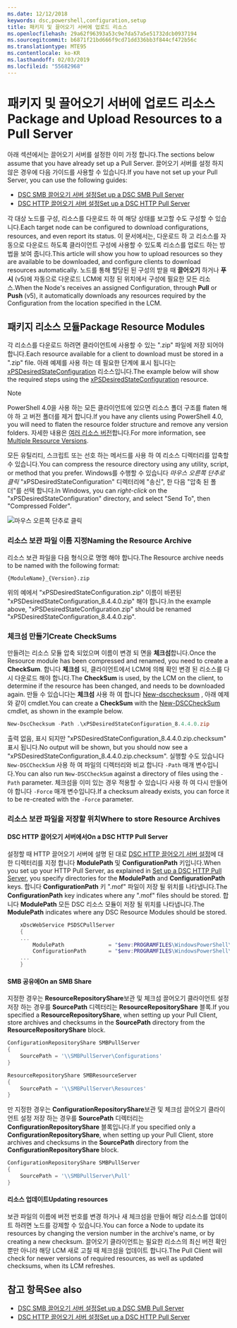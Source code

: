 ```yaml
---
ms.date: 12/12/2018
keywords: dsc,powershell,configuration,setup
title: 패키지 및 끌어오기 서버에 업로드 리소스
ms.openlocfilehash: 29a62f96393a53c9e7da57a5e51732dcb0937194
ms.sourcegitcommit: b6871f21bd666f9cd71dd336bb3f844cf472b56c
ms.translationtype: MTE95
ms.contentlocale: ko-KR
ms.lasthandoff: 02/03/2019
ms.locfileid: "55682968"
---
```

# <a name="package-and-upload-resources-to-a-pull-server"></a><span data-ttu-id="cee27-103">패키지 및 끌어오기 서버에 업로드 리소스</span><span class="sxs-lookup"><span data-stu-id="cee27-103">Package and Upload Resources to a Pull Server</span></span>

<span data-ttu-id="cee27-104">아래 섹션에서는 끌어오기 서버를 설정한 이미 가정 합니다.</span><span class="sxs-lookup"><span data-stu-id="cee27-104">The sections below assume that you have already set up a Pull Server.</span></span> <span data-ttu-id="cee27-105">끌어오기 서버를 설정 하지 않은 경우에 다음 가이드를 사용할 수 있습니다.</span><span class="sxs-lookup"><span data-stu-id="cee27-105">If you have not set up your Pull Server, you can use the following guides:</span></span>

- [<span data-ttu-id="cee27-106">DSC SMB 끌어오기 서버 설정</span><span class="sxs-lookup"><span data-stu-id="cee27-106">Set up a DSC SMB Pull Server</span></span>](pullServerSmb.md)
- [<span data-ttu-id="cee27-107">DSC HTTP 끌어오기 서버 설정</span><span class="sxs-lookup"><span data-stu-id="cee27-107">Set up a DSC HTTP Pull Server</span></span>](pullServer.md)

<span data-ttu-id="cee27-108">각 대상 노드를 구성, 리소스를 다운로드 하 여 해당 상태를 보고할 수도 구성할 수 있습니다.</span><span class="sxs-lookup"><span data-stu-id="cee27-108">Each target node can be configured to download configurations, resources, and even report its status.</span></span> <span data-ttu-id="cee27-109">이 문서에서는, 다운로드 하 고 리소스를 자동으로 다운로드 하도록 클라이언트 구성에 사용할 수 있도록 리소스를 업로드 하는 방법을 보여 줍니다.</span><span class="sxs-lookup"><span data-stu-id="cee27-109">This article will show you how to upload resources so they are available to be downloaded, and configure clients to download resources automatically.</span></span> <span data-ttu-id="cee27-110">노드를 통해 할당된 된 구성의 받을 때 **끌어오기** 하거나 **푸시** (v5)에 자동으로 다운로드 LCM에 지정 된 위치에서 구성에 필요한 모든 리소스.</span><span class="sxs-lookup"><span data-stu-id="cee27-110">When the Node's receives an assigned Configuration, through **Pull** or **Push** (v5), it automatically downloads any resources required by the Configuration from the location specified in the LCM.</span></span>

## <a name="package-resource-modules"></a><span data-ttu-id="cee27-111">패키지 리소스 모듈</span><span class="sxs-lookup"><span data-stu-id="cee27-111">Package Resource Modules</span></span>

<span data-ttu-id="cee27-112">각 리소스를 다운로드 하려면 클라이언트에 사용할 수 있는 ".zip" 파일에 저장 되어야 합니다.</span><span class="sxs-lookup"><span data-stu-id="cee27-112">Each resource available for a client to download must be stored in a ".zip" file.</span></span> <span data-ttu-id="cee27-113">아래 예제를 사용 하는 데 필요한 단계에 표시 됩니다는 [xPSDesiredStateConfiguration](https://www.powershellgallery.com/packages/xPSDesiredStateConfiguration/8.4.0.0) 리소스입니다.</span><span class="sxs-lookup"><span data-stu-id="cee27-113">The example below will show the required steps using the [xPSDesiredStateConfiguration](https://www.powershellgallery.com/packages/xPSDesiredStateConfiguration/8.4.0.0) resource.</span></span>

> [!NOTE]
> <span data-ttu-id="cee27-114">PowerShell 4.0을 사용 하는 모든 클라이언트에 있으면 리소스 폴더 구조를 flaten 해야 하 고 버전 폴더를 제거 합니다.</span><span class="sxs-lookup"><span data-stu-id="cee27-114">If you have any clients using PowerShell 4.0, you will need to flaten the resource folder structure and remove any version folders.</span></span> <span data-ttu-id="cee27-115">자세한 내용은 [여러 리소스 버전](../configurations/import-dscresource.md#multiple-resource-versions)합니다.</span><span class="sxs-lookup"><span data-stu-id="cee27-115">For more information, see [Multiple Resource Versions](../configurations/import-dscresource.md#multiple-resource-versions).</span></span>

<span data-ttu-id="cee27-116">모든 유틸리티, 스크립트 또는 선호 하는 메서드를 사용 하 여 리소스 디렉터리를 압축할 수 있습니다.</span><span class="sxs-lookup"><span data-stu-id="cee27-116">You can compress the resource directory using any utility, script, or method that you prefer.</span></span> <span data-ttu-id="cee27-117">Windows를 수행할 수 있습니다 *마우스 오른쪽 단추로 클릭* "xPSDesiredStateConfiguration" 디렉터리에 "송신", 한 다음 "압축 된 폴더"를 선택 합니다.</span><span class="sxs-lookup"><span data-stu-id="cee27-117">In Windows, you can *right-click* on the "xPSDesiredStateConfiguration" directory, and select "Send To", then "Compressed Folder".</span></span>

![마우스 오른쪽 단추로 클릭](../media/right-click.gif)

### <a name="naming-the-resource-archive"></a><span data-ttu-id="cee27-119">리소스 보관 파일 이름 지정</span><span class="sxs-lookup"><span data-stu-id="cee27-119">Naming the Resource Archive</span></span>

<span data-ttu-id="cee27-120">리소스 보관 파일을 다음 형식으로 명명 해야 합니다.</span><span class="sxs-lookup"><span data-stu-id="cee27-120">The Resource archive needs to be named with the following format:</span></span>

```
{ModuleName}_{Version}.zip
```

<span data-ttu-id="cee27-121">위의 예에서 "xPSDesiredStateConfiguration.zip" 이름이 바뀐된 "xPSDesiredStateConfiguration_8.4.4.0.zip" 해야 합니다.</span><span class="sxs-lookup"><span data-stu-id="cee27-121">In the example above, "xPSDesiredStateConfiguration.zip" should be renamed "xPSDesiredStateConfiguration_8.4.4.0.zip".</span></span>

### <a name="create-checksums"></a><span data-ttu-id="cee27-122">체크섬 만들기</span><span class="sxs-lookup"><span data-stu-id="cee27-122">Create CheckSums</span></span>

<span data-ttu-id="cee27-123">만들려는 리소스 모듈 압축 되었으며 이름이 변경 되 면을 **체크섬**합니다.</span><span class="sxs-lookup"><span data-stu-id="cee27-123">Once the Resource module has been compressed and renamed, you need to create a **CheckSum**.</span></span>  <span data-ttu-id="cee27-124">합니다 **체크섬** 되, 클라이언트에서 LCM에 의해 확인 변경 된 리소스를 다시 다운로드 해야 합니다.</span><span class="sxs-lookup"><span data-stu-id="cee27-124">The **CheckSum** is used, by the LCM on the client, to determine if the resource has been changed, and needs to be downloaded again.</span></span> <span data-ttu-id="cee27-125">만들 수 있습니다는 **체크섬** 사용 하 여 합니다 [New-dscchecksum](/powershell/module/PSDesiredStateConfiguration/New-DSCCheckSum) , 아래 예제와 같이 cmdlet.</span><span class="sxs-lookup"><span data-stu-id="cee27-125">You can create a **CheckSum** with the [New-DSCCheckSum](/powershell/module/PSDesiredStateConfiguration/New-DSCCheckSum) cmdlet, as shown in the example below.</span></span>

```powershell
New-DscChecksum -Path .\xPSDesiredStateConfiguration_8.4.4.0.zip
```

<span data-ttu-id="cee27-126">출력 없음, 표시 되지만 "xPSDesiredStateConfiguration_8.4.4.0.zip.checksum" 표시 됩니다.</span><span class="sxs-lookup"><span data-stu-id="cee27-126">No output will be shown, but you should now see a "xPSDesiredStateConfiguration_8.4.4.0.zip.checksum".</span></span> <span data-ttu-id="cee27-127">실행할 수도 있습니다 `New-DSCCheckSum` 사용 하 여 파일의 디렉터리와 비교 합니다 `-Path` 매개 변수입니다.</span><span class="sxs-lookup"><span data-stu-id="cee27-127">You can also run `New-DSCCheckSum` against a directory of files using the `-Path` parameter.</span></span> <span data-ttu-id="cee27-128">체크섬을 이미 있는 경우 적용할 수 있습니다 사용 하 여 다시 만들어야 합니다 `-Force` 매개 변수입니다.</span><span class="sxs-lookup"><span data-stu-id="cee27-128">If a checksum already exists, you can force it to be re-created with the `-Force` parameter.</span></span>

### <a name="where-to-store-resource-archives"></a><span data-ttu-id="cee27-129">리소스 보관 파일을 저장할 위치</span><span class="sxs-lookup"><span data-stu-id="cee27-129">Where to store Resource Archives</span></span>

#### <a name="on-a-dsc-http-pull-server"></a><span data-ttu-id="cee27-130">DSC HTTP 끌어오기 서버에서</span><span class="sxs-lookup"><span data-stu-id="cee27-130">On a DSC HTTP Pull Server</span></span>

<span data-ttu-id="cee27-131">설정할 때 HTTP 끌어오기 서버에 설명 된 대로 [DSC HTTP 끌어오기 서버 설정](pullServer.md)에 대 한 디렉터리를 지정 합니다 **ModulePath** 및 **ConfigurationPath** 키입니다.</span><span class="sxs-lookup"><span data-stu-id="cee27-131">When you set up your HTTP Pull Server, as explained in [Set up a DSC HTTP Pull Server](pullServer.md), you specify directories for the **ModulePath** and **ConfigurationPath** keys.</span></span> <span data-ttu-id="cee27-132">합니다 **ConfigurationPath** 키 ".mof" 파일이 저장 될 위치를 나타냅니다.</span><span class="sxs-lookup"><span data-stu-id="cee27-132">The **ConfigurationPath** key indicates where any ".mof" files should be stored.</span></span> <span data-ttu-id="cee27-133">합니다 **ModulePath** 모든 DSC 리소스 모듈이 저장 될 위치를 나타냅니다.</span><span class="sxs-lookup"><span data-stu-id="cee27-133">The **ModulePath** indicates where any DSC Resource Modules should be stored.</span></span>

```powershell
    xDscWebService PSDSCPullServer
    {
    ...
        ModulePath              = "$env:PROGRAMFILES\WindowsPowerShell\DscService\Modules"
        ConfigurationPath       = "$env:PROGRAMFILES\WindowsPowerShell\DscService\Configuration"
    ...
    }

```

#### <a name="on-an-smb-share"></a><span data-ttu-id="cee27-134">SMB 공유에</span><span class="sxs-lookup"><span data-stu-id="cee27-134">On an SMB Share</span></span>

<span data-ttu-id="cee27-135">지정한 경우는 **ResourceRepositoryShare**보관 및 체크섬 끌어오기 클라이언트 설정 저장 하는 경우를 **SourcePath** 디렉터리는 **ResourceRepositoryShare** 블록.</span><span class="sxs-lookup"><span data-stu-id="cee27-135">If you specified a **ResourceRepositoryShare**, when setting up your Pull Client, store archives and checksums in the **SourcePath** directory from the **ResourceRepositoryShare** block.</span></span>

```powershell
ConfigurationRepositoryShare SMBPullServer
{
    SourcePath = '\\SMBPullServer\Configurations'
}

ResourceRepositoryShare SMBResourceServer
{
    SourcePath = '\\SMBPullServer\Resources'
}
```

<span data-ttu-id="cee27-136">만 지정한 경우는 **ConfigurationRepositoryShare**보관 및 체크섬 끌어오기 클라이언트 설정 저장 하는 경우를 **SourcePath** 디렉터리는  **ConfigurationRepositoryShare** 블록입니다.</span><span class="sxs-lookup"><span data-stu-id="cee27-136">If you specified only a **ConfigurationRepositoryShare**, when setting up your Pull Client, store archives and checksums in the **SourcePath** directory from the **ConfigurationRepositoryShare** block.</span></span>

```powershell
ConfigurationRepositoryShare SMBPullServer
{
    SourcePath = '\\SMBPullServer\Pull'
}
```

#### <a name="updating-resources"></a><span data-ttu-id="cee27-137">리소스 업데이트</span><span class="sxs-lookup"><span data-stu-id="cee27-137">Updating resources</span></span>

<span data-ttu-id="cee27-138">보관 파일의 이름에 버전 번호를 변경 하거나 새 체크섬을 만들어 해당 리소스를 업데이트 하려면 노드를 강제할 수 있습니다.</span><span class="sxs-lookup"><span data-stu-id="cee27-138">You can force a Node to update its resources by changing the version number in the archive's name, or by creating a new checksum.</span></span> <span data-ttu-id="cee27-139">끌어오기 클라이언트는 필요한 리소스의 최신 버전 확인 뿐만 아니라 해당 LCM 새로 고칠 때 체크섬을 업데이트 합니다.</span><span class="sxs-lookup"><span data-stu-id="cee27-139">The Pull Client will check for newer versions of required resources, as well as updated checksums, when its LCM refreshes.</span></span>

## <a name="see-also"></a><span data-ttu-id="cee27-140">참고 항목</span><span class="sxs-lookup"><span data-stu-id="cee27-140">See also</span></span>

- [<span data-ttu-id="cee27-141">DSC SMB 끌어오기 서버 설정</span><span class="sxs-lookup"><span data-stu-id="cee27-141">Set up a DSC SMB Pull Server</span></span>](pullServerSmb.md)
- [<span data-ttu-id="cee27-142">DSC HTTP 끌어오기 서버 설정</span><span class="sxs-lookup"><span data-stu-id="cee27-142">Set up a DSC HTTP Pull Server</span></span>](pullServer.md)
